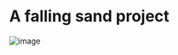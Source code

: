 # A falling sand project
![image](https://github.com/aaryadhali/Sand-Lab/assets/147564043/a8464e39-c15c-4a72-a27c-3bbd04e2653b)
